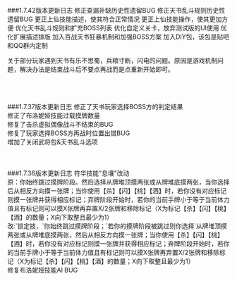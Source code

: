 ###1.7.42版本更新日志
修正查漏补缺历史性遗留BUG
修正天书乱斗规则历史性遗留BUG
更正上仙技能描述，使其符合正常情况
更正上仙技能操作，使其更加方便
优化天书乱斗规则和扩充BOSS列表
优化自定义关卡，放弃测试版的UI使用
优化扩展描述排版
加入百战天书狂暴机制和加强BOSS方案
加入DIY包，该包是贴吧和QQ群内定制

关于部分玩家遇到天书有乐不思蜀，兵粮寸断，闪电的问题。原因是游戏机制问题，解决办法是结束战斗后不要点再战而是点重新开始即可。

<br>
<br>
<br>
###1.7.37版本更新日志
修正了天书玩家选择BOSS方的判定结果<br>
修正了布洛妮娅技能过载摸牌数量<br>
修复了击杀虚拟偶像战斗不结束的BUG<br>
修复了玩家选择BOSS方再战时位置出错BUG<br>
增加了关闭武将包&天书乱斗选项<br>

<br>
<br>
<br>
###1.7.36版本更新日志
符华技能"息壤"改动<br>
原：你始终跳过摸牌阶段。然后选择从牌堆顶摸两张或从牌堆底摸两张，当你选择后从相反方向摸一张牌；当你使用【杀】【闪】【桃】【酒】时，若你没有对应标记则摸一张牌并获得相应标记；弃牌阶段开始时，若你的当前手牌小于等于当前体力值且有标记则可以摸X张牌再弃置X/2张牌和移除标记（X为标记【杀】【闪】【桃】【酒】的数量；X向下取整且最少为1）<br>
改:`锁定技，`你始终跳过摸牌阶段；`若你的摸牌阶段被跳过则你选择`从牌堆顶摸两张或从牌堆底摸两张，然后从相反方向摸一张牌；当你使用【杀】【闪】【桃】【酒】时，若你没有对应标记则摸一张牌并获得相应标记；弃牌阶段开始时，若你的当前手牌小于等于当前体力值且有标记则可以摸X张牌再弃置X/2张牌和移除标记（X为标记【杀】【闪】【桃】【酒】的数量；X向下取整且最少为1）<br>
修复布洛妮娅技能AI BUG<br>